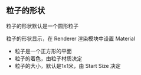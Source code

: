 ## 粒子的形状

粒子的形状默认是一个圆形粒子

粒子的形状显示，在 Renderer 渲染模块中设置 Material

-   粒子是一个正方形的平面
-   粒子的着色，由粒子材质决定
-   粒子的大小，默认是1x1米，由 Start Size 决定